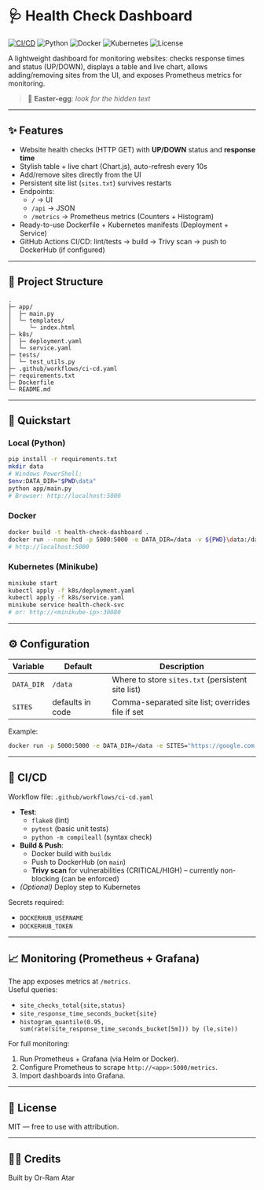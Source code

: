 # 🩺 Health Check Dashboard

[![CI/CD](https://github.com/The4ing/health-check-dashboard/actions/workflows/ci-cd.yaml/badge.svg)](https://github.com/The4ing/health-check-dashboard/actions/workflows/ci-cd.yaml)
![Python](https://img.shields.io/badge/Python-3.10+-blue)
![Docker](https://img.shields.io/badge/Container-Docker-informational)
![Kubernetes](https://img.shields.io/badge/Orchestration-Kubernetes-326ce5)
![License](https://img.shields.io/badge/License-MIT-green)

A lightweight dashboard for monitoring websites: checks response times and status (UP/DOWN), displays a table and live chart, allows adding/removing sites from the UI, and exposes Prometheus metrics for monitoring.

> 🐣 **Easter-egg**: _look for the hidden text_

---

## ✨ Features
- Website health checks (HTTP GET) with **UP/DOWN** status and **response time**
- Stylish table + live chart (Chart.js), auto-refresh every 10s
- Add/remove sites directly from the UI
- Persistent site list (`sites.txt`) survives restarts
- Endpoints:
  - `/` → UI
  - `/api` → JSON
  - `/metrics` → Prometheus metrics (Counters + Histogram)
- Ready-to-use Dockerfile + Kubernetes manifests (Deployment + Service)
- GitHub Actions CI/CD: lint/tests → build → Trivy scan → push to DockerHub (if configured)

---

## 🧭 Project Structure

```
.
├─ app/
│  ├─ main.py
│  └─ templates/
│     └─ index.html
├─ k8s/
│  ├─ deployment.yaml
│  └─ service.yaml
├─ tests/
│  └─ test_utils.py
├─ .github/workflows/ci-cd.yaml
├─ requirements.txt
├─ Dockerfile
└─ README.md
```

---

## 🚀 Quickstart

### Local (Python)
```bash
pip install -r requirements.txt
mkdir data
# Windows PowerShell:
$env:DATA_DIR="$PWD\data"
python app/main.py
# Browser: http://localhost:5000
```

### Docker
```bash
docker build -t health-check-dashboard .
docker run --name hcd -p 5000:5000 -e DATA_DIR=/data -v ${PWD}\data:/data health-check-dashboard
# http://localhost:5000
```

### Kubernetes (Minikube)
```bash
minikube start
kubectl apply -f k8s/deployment.yaml
kubectl apply -f k8s/service.yaml
minikube service health-check-svc
# or: http://<minikube-ip>:30080
```

---

## ⚙️ Configuration

| Variable   | Default   | Description |
|------------|-----------|-------------|
| `DATA_DIR` | `/data`   | Where to store `sites.txt` (persistent site list) |
| `SITES`    | defaults in code | Comma-separated site list; overrides file if set |

Example:
```bash
docker run -p 5000:5000 -e DATA_DIR=/data -e SITES="https://google.com,https://github.com" health-check-dashboard
```

---

## 🧪 CI/CD

Workflow file: `.github/workflows/ci-cd.yaml`

- **Test**:
  - `flake8` (lint)
  - `pytest` (basic unit tests)
  - `python -m compileall` (syntax check)
- **Build & Push**:
  - Docker build with `buildx`
  - Push to DockerHub (on `main`)
  - **Trivy scan** for vulnerabilities (CRITICAL/HIGH) – currently non-blocking (can be enforced)
- *(Optional)* Deploy step to Kubernetes

Secrets required:
- `DOCKERHUB_USERNAME`
- `DOCKERHUB_TOKEN`

---

## 📈 Monitoring (Prometheus + Grafana)

The app exposes metrics at `/metrics`.  
Useful queries:
- `site_checks_total{site,status}`
- `site_response_time_seconds_bucket{site}`
- `histogram_quantile(0.95, sum(rate(site_response_time_seconds_bucket[5m])) by (le,site))`

For full monitoring:
1. Run Prometheus + Grafana (via Helm or Docker).
2. Configure Prometheus to scrape `http://<app>:5000/metrics`.
3. Import dashboards into Grafana.

---

## 📝 License
MIT — free to use with attribution.

---

## 🙋‍♂️ Credits
Built by Or-Ram Atar

